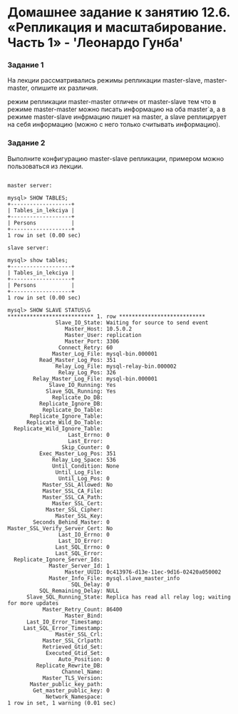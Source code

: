 # Домашнее задание к занятию 12.6. «Репликация и масштабирование. Часть 1» - 'Леонардо Гунба'

### Задание 1

На лекции рассматривались режимы репликации master-slave, master-master, опишите их различия.

режим репликации master-master отличен от master-slave тем что в режиме master-master можно писать информацию на оба master`a, а в режиме master-slave инфрмацию пишет на master, а slave реплицирует на себя информацию (можно с него только считывать информацию).


### Задание 2

Выполните конфигурацию master-slave репликации, примером можно пользоваться из лекции.

```

master server:

mysql> SHOW TABLES;
+-------------------+
| Tables_in_lekciya |
+-------------------+
| Persons           |
+-------------------+
1 row in set (0.00 sec)

slave server:

mysql> show tables;
+-------------------+
| Tables_in_lekciya |
+-------------------+
| Persons           |
+-------------------+
1 row in set (0.00 sec)

mysql> SHOW SLAVE STATUS\G
*************************** 1. row ***************************
               Slave_IO_State: Waiting for source to send event
                  Master_Host: 10.5.0.2
                  Master_User: replication
                  Master_Port: 3306
                Connect_Retry: 60
              Master_Log_File: mysql-bin.000001
          Read_Master_Log_Pos: 351
               Relay_Log_File: mysql-relay-bin.000002
                Relay_Log_Pos: 326
        Relay_Master_Log_File: mysql-bin.000001
             Slave_IO_Running: Yes
            Slave_SQL_Running: Yes
              Replicate_Do_DB: 
          Replicate_Ignore_DB: 
           Replicate_Do_Table: 
       Replicate_Ignore_Table: 
      Replicate_Wild_Do_Table: 
  Replicate_Wild_Ignore_Table: 
                   Last_Errno: 0
                   Last_Error: 
                 Skip_Counter: 0
          Exec_Master_Log_Pos: 351
              Relay_Log_Space: 536
              Until_Condition: None
               Until_Log_File: 
                Until_Log_Pos: 0
           Master_SSL_Allowed: No
           Master_SSL_CA_File: 
           Master_SSL_CA_Path: 
              Master_SSL_Cert: 
            Master_SSL_Cipher: 
               Master_SSL_Key: 
        Seconds_Behind_Master: 0
Master_SSL_Verify_Server_Cert: No
                Last_IO_Errno: 0
                Last_IO_Error: 
               Last_SQL_Errno: 0
               Last_SQL_Error: 
  Replicate_Ignore_Server_Ids: 
             Master_Server_Id: 1
                  Master_UUID: 0c413976-d13e-11ec-9d16-02420a050002
             Master_Info_File: mysql.slave_master_info
                    SQL_Delay: 0
          SQL_Remaining_Delay: NULL
      Slave_SQL_Running_State: Replica has read all relay log; waiting for more updates
           Master_Retry_Count: 86400
                  Master_Bind: 
      Last_IO_Error_Timestamp: 
     Last_SQL_Error_Timestamp: 
               Master_SSL_Crl: 
           Master_SSL_Crlpath: 
           Retrieved_Gtid_Set: 
            Executed_Gtid_Set: 
                Auto_Position: 0
         Replicate_Rewrite_DB: 
                 Channel_Name: 
           Master_TLS_Version: 
       Master_public_key_path: 
        Get_master_public_key: 0
            Network_Namespace: 
1 row in set, 1 warning (0.01 sec)

```